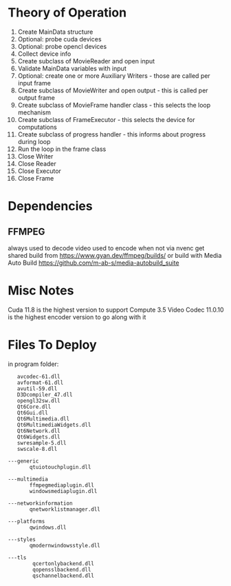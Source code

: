 # Theory of Operation

1. Create MainData structure
1. Optional: probe cuda devices
1. Optional: probe opencl devices
1. Collect device info
1. Create subclass of MovieReader and open input
1. Validate MainData variables with input
1. Optional: create one or more Auxiliary Writers - those are called per input frame
1. Create subclass of MovieWriter and open output - this is called per output frame
1. Create subclass of MovieFrame handler class - this selects the loop mechanism
1. Create subclass of FrameExecutor - this selects the device for computations
1. Create subclass of progress handler - this informs about progress during loop
1. Run the loop in the frame class
1. Close Writer
1. Close Reader
1. Close Executor
1. Close Frame

# Dependencies

## FFMPEG
always used to decode video
used to encode when not via nvenc
get shared build from https://www.gyan.dev/ffmpeg/builds/
or build with Media Auto Build https://github.com/m-ab-s/media-autobuild_suite

# Misc Notes
Cuda 11.8 is the highest version to support Compute 3.5
Video Codec 11.0.10 is the highest encoder version to go along with it

# Files To Deploy
in program folder:
```
   avcodec-61.dll
   avformat-61.dll
   avutil-59.dll
   D3Dcompiler_47.dll
   opengl32sw.dll
   Qt6Core.dll
   Qt6Gui.dll
   Qt6Multimedia.dll
   Qt6MultimediaWidgets.dll
   Qt6Network.dll
   Qt6Widgets.dll
   swresample-5.dll
   swscale-8.dll
   
---generic
       qtuiotouchplugin.dll
       
---multimedia
       ffmpegmediaplugin.dll
       windowsmediaplugin.dll
       
---networkinformation
       qnetworklistmanager.dll
       
---platforms
       qwindows.dll
       
---styles
       qmodernwindowsstyle.dll
       
---tls
        qcertonlybackend.dll
        qopensslbackend.dll
        qschannelbackend.dll
```
